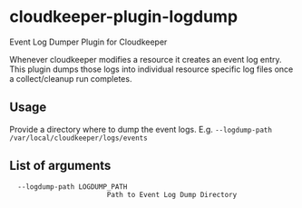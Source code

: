 # cloudkeeper-plugin-logdump
Event Log Dumper Plugin for Cloudkeeper

Whenever cloudkeeper modifies a resource it creates an event log entry. This plugin dumps those logs
into individual resource specific log files once a collect/cleanup run completes.

## Usage
Provide a directory where to dump the event logs. E.g. `--logdump-path /var/local/cloudkeeper/logs/events`

## List of arguments
```
  --logdump-path LOGDUMP_PATH
                        Path to Event Log Dump Directory
```
